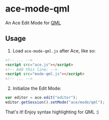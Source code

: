 # ace-mode-qml
An Ace Edit Mode for [QML](https://en.wikipedia.org/wiki/QML)


## Usage

1. Load `ace-mode-qml.js` after Ace, like so:

```html
<!-- ... -->
<script src="ace.js"></script>
<!-- Add this line: -->
<script src="mode-qml.js"></script>
<!-- ... -->
```

2. Initialize the Edit Mode:

```js
var editor = ace.edit("editor");
editor.getSession().setMode("ace/mode/qml");
```

That's it! Enjoy syntax highlighting for QML :)
